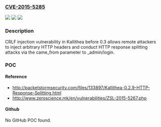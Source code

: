 ### [CVE-2015-5285](https://cve.mitre.org/cgi-bin/cvename.cgi?name=CVE-2015-5285)
![](https://img.shields.io/static/v1?label=Product&message=n%2Fa&color=blue)
![](https://img.shields.io/static/v1?label=Version&message=n%2Fa&color=blue)
![](https://img.shields.io/static/v1?label=Vulnerability&message=n%2Fa&color=brighgreen)

### Description

CRLF injection vulnerability in Kallithea before 0.3 allows remote attackers to inject arbitrary HTTP headers and conduct HTTP response splitting attacks via the came_from parameter to _admin/login.

### POC

#### Reference
- http://packetstormsecurity.com/files/133897/Kallithea-0.2.9-HTTP-Response-Splitting.html
- http://www.zeroscience.mk/en/vulnerabilities/ZSL-2015-5267.php

#### Github
No GitHub POC found.


